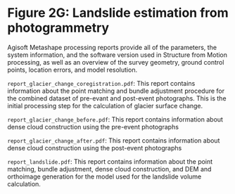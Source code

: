 # Figure 2G: Landslide estimation from photogrammetry

Agisoft Metashape processing reports provide all of the parameters, the system information, and the software version used in Structure from Motion processing, as well as an overview of the survey geometry, ground control points, location errors, and model resolution.

`report_glacier_change_coregistration.pdf`: This report contains information about the point matching and bundle adjustment procedure for the combined dataset of pre-evant and post-event photographs. This is the initial processing step for the calculation of glacier surface change.

`report_glacier_change_before.pdf`: This report contains information about dense cloud construction using the pre-event photographs

`report_glacier_change_after.pdf`: This report contains information about dense cloud construction using the post-event photographs

`report_landslide.pdf`: This report contains information about the point matching, bundle adjustment, dense cloud construction, and DEM and orthoimage generation for the model used for the landslide volume calculation.
